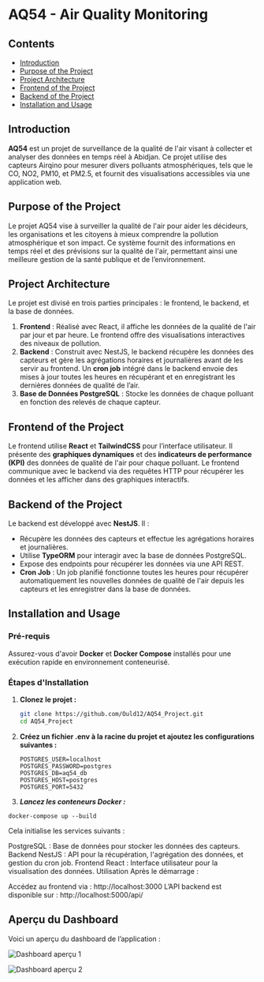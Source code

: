 # AQ54 - Air Quality Monitoring

## Contents

- [Introduction](#Introduction)
- [Purpose of the Project](#Purpose-of-the-Project)
- [Project Architecture](#Project-Architecture)
- [Frontend of the Project](#Frontend-of-the-Project)
- [Backend of the Project](#Backend-of-the-Project)
- [Installation and Usage](#Installation-and-Usage)


## Introduction 

**AQ54** est un projet de surveillance de la qualité de l'air visant à collecter et analyser des données en temps réel à Abidjan. Ce projet utilise des capteurs Airqino pour mesurer divers polluants atmosphériques, tels que le CO, NO2, PM10, et PM2.5, et fournit des visualisations accessibles via une application web.

## Purpose of the Project

Le projet AQ54 vise à surveiller la qualité de l'air pour aider les décideurs, les organisations et les citoyens à mieux comprendre la pollution atmosphérique et son impact. Ce système fournit des informations en temps réel et des prévisions sur la qualité de l'air, permettant ainsi une meilleure gestion de la santé publique et de l’environnement.

## Project Architecture

Le projet est divisé en trois parties principales : le frontend, le backend, et la base de données.

1. **Frontend** : Réalisé avec React, il affiche les données de la qualité de l'air par jour et par heure. Le frontend offre des visualisations interactives des niveaux de pollution.
2. **Backend** : Construit avec NestJS, le backend récupère les données des capteurs et gère les agrégations horaires et journalières avant de les servir au frontend. Un **cron job** intégré dans le backend envoie des mises à jour toutes les heures en récupérant et en enregistrant les dernières données de qualité de l’air.
3. **Base de Données PostgreSQL** : Stocke les données de chaque polluant en fonction des relevés de chaque capteur.

## Frontend of the Project

Le frontend utilise **React** et **TailwindCSS** pour l’interface utilisateur. Il présente des **graphiques dynamiques** et des **indicateurs de performance (KPI)** des données de qualité de l'air pour chaque polluant. Le frontend communique avec le backend via des requêtes HTTP pour récupérer les données et les afficher dans des graphiques interactifs.

## Backend of the Project

Le backend est développé avec **NestJS**. Il :
- Récupère les données des capteurs et effectue les agrégations horaires et journalières.
- Utilise **TypeORM** pour interagir avec la base de données PostgreSQL.
- Expose des endpoints pour récupérer les données via une API REST.
- **Cron Job** : Un job planifié fonctionne toutes les heures pour récupérer automatiquement les nouvelles données de qualité de l'air depuis les capteurs et les enregistrer dans la base de données.

## Installation and Usage

### Pré-requis

Assurez-vous d'avoir **Docker** et **Docker Compose** installés pour une exécution rapide en environnement conteneurisé.

### Étapes d'Installation

1. **Clonez le projet :**
   ```bash
   git clone https://github.com/Ould12/AQ54_Project.git 
   cd AQ54_Project

2. **Créez un fichier .env à la racine du projet et ajoutez les configurations suivantes :**

    ```
    POSTGRES_USER=localhost
    POSTGRES_PASSWORD=postgres
    POSTGRES_DB=aq54_db
    POSTGRES_HOST=postgres
    POSTGRES_PORT=5432 
    ```
3. ***Lancez les conteneurs Docker :***

```
docker-compose up --build
```
Cela initialise les services suivants :

PostgreSQL : Base de données pour stocker les données des capteurs.
Backend NestJS : API pour la récupération, l'agrégation des données, et gestion du cron job.
Frontend React : Interface utilisateur pour la visualisation des données.
Utilisation
Après le démarrage :

Accédez au frontend via : http://localhost:3000
L’API backend est disponible sur : http://localhost:5000/api/


## Aperçu du Dashboard

Voici un aperçu du dashboard de l’application :

![Dashboard aperçu 1](./assets/Dashboard1.png)

![Dashboard aperçu 2](./assets/Dashboard2.png)
